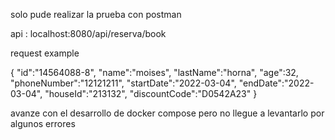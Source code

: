 solo pude realizar la prueba con postman

api : localhost:8080/api/reserva/book

request example

{
    "id":"14564088-8",
    "name":"moises",
    "lastName":"horna",
    "age":32,
    "phoneNumber":"12121211",
    "startDate":"2022-03-04",
    "endDate":"2022-03-04",
    "houseId":"213132",
    "discountCode":"D0542A23"
}

avanze con el desarrollo de docker compose pero no llegue a levantarlo por algunos errores
